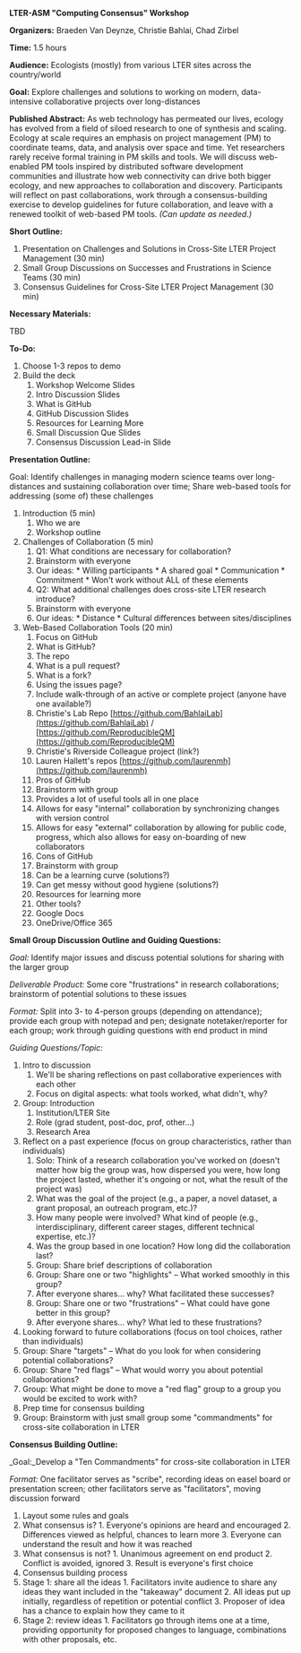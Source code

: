 **LTER-ASM &quot;Computing Consensus&quot; Workshop**

**Organizers:** Braeden Van Deynze, Christie Bahlai, Chad Zirbel

**Time:** 1.5 hours

**Audience:** Ecologists (mostly) from various LTER sites across the country/world

**Goal:** Explore challenges and solutions to working on modern, data-intensive collaborative projects over long-distances

**Published Abstract:** As web technology has permeated our lives, ecology has evolved from a field of siloed research to one of synthesis and scaling. Ecology at scale requires an emphasis on project management (PM) to coordinate teams, data, and analysis over space and time. Yet researchers rarely receive formal training in PM skills and tools. We will discuss web-enabled PM tools inspired by distributed software development communities and illustrate how web connectivity can drive both bigger ecology, and new approaches to collaboration and discovery. Participants will reflect on past collaborations, work through a consensus-building exercise to develop guidelines for future collaboration, and leave with a renewed toolkit of web-based PM tools. _(Can update as needed.)_

**Short Outline:**

1. Presentation on Challenges and Solutions in Cross-Site LTER Project Management (30 min)
2. Small Group Discussions on Successes and Frustrations in Science Teams (30 min)
3. Consensus Guidelines for Cross-Site LTER Project Management (30 min)

**Necessary Materials:**

TBD

**To-Do:**

1. Choose 1-3 repos to demo
2. Build the deck
   1. Workshop Welcome Slides
   2. Intro Discussion Slides
   3. What is GitHub
   4. GitHub Discussion Slides
   5. Resources for Learning More
   6. Small Discussion Que Slides
   7. Consensus Discussion Lead-in Slide

**Presentation Outline:**

Goal: Identify challenges in managing modern science teams over long-distances and sustaining collaboration over time; Share web-based tools for addressing (some of) these challenges

1. Introduction (5 min)
   1. Who we are
   2. Workshop outline
2. Challenges of Collaboration (5 min)
   1. Q1: What conditions are necessary for collaboration?
     1. Brainstorm with everyone
     2. Our ideas:
       * Willing participants
       * A shared goal
       * Communication
       * Commitment
       * Won&#39;t work without ALL of these elements
   2. Q2: What additional challenges does cross-site LTER research introduce?
     1. Brainstorm with everyone
     2. Our ideas:
       * Distance
       * Cultural differences between sites/disciplines
3. Web-Based Collaboration Tools (20 min)
   1. Focus on GitHub
   2. What is GitHub?
     1. The repo
     2. What is a pull request?
     3. What is a fork?
     4. Using the issues page?
   3. Include walk-through of an active or complete project (anyone have one available?)
     1. Christie&#39;s Lab Repo [https://github.com/BahlaiLab](https://github.com/BahlaiLab) / [https://github.com/ReproducibleQM](https://github.com/ReproducibleQM)
     2. Christie&#39;s Riverside Colleague project (link?)
     3. Lauren Hallett's repos [https://github.com/laurenmh](https://github.com/laurenmh)
   4. Pros of GitHub
     1. Brainstorm with group
     2. Provides a lot of useful tools all in one place
     3. Allows for easy &quot;internal&quot; collaboration by synchronizing changes with version control
     4. Allows for easy &quot;external&quot; collaboration by allowing for public code, progress, which also allows for easy on-boarding of new collaborators
   5. Cons of GitHub
     1. Brainstorm with group
     2. Can be a learning curve (solutions?)
     3. Can get messy without good hygiene (solutions?)
   6. Resources for learning more
   7. Other tools?
     1. Google Docs
     2. OneDrive/Office 365

**Small Group Discussion Outline and Guiding Questions:**

_Goal:_ Identify major issues and discuss potential solutions for sharing with the larger group

_Deliverable Product:_ Some core &quot;frustrations&quot; in research collaborations; brainstorm of potential solutions to these issues

_Format:_ Split into 3- to 4-person groups (depending on attendance); provide each group with notepad and pen; designate notetaker/reporter for each group; work through guiding questions with end product in mind

_Guiding Questions/Topic:_

1. Intro to discussion
   1. We&#39;ll be sharing reflections on past collaborative experiences with each other
   2. Focus on digital aspects: what tools worked, what didn&#39;t, why?
2. Group: Introduction
   1. Institution/LTER Site
   2. Role (grad student, post-doc, prof, other…)
   3. Research Area
3. Reflect on a past experience (focus on group characteristics, rather than individuals)
   1. Solo: Think of a research collaboration you&#39;ve worked on (doesn&#39;t matter how big the group was, how dispersed you were, how long the project lasted, whether it&#39;s ongoing or not, what the result of the project was)
     1. What was the goal of the project (e.g., a paper, a novel dataset, a grant proposal, an outreach program, etc.)?
     2. How many people were involved? What kind of people (e.g., interdisciplinary, different career stages, different technical expertise, etc.)?
     3. Was the group based in one location? How long did the collaboration last?
   2. Group: Share brief descriptions of collaboration
   3. Group: Share one or two &quot;highlights&quot; – What worked smoothly in this group?
     1. After everyone shares… why? What facilitated these successes?
   4. Group: Share one or two &quot;frustrations&quot; – What could have gone better in this group?
     1. After everyone shares… why? What led to these frustrations?
 4. Looking forward to future collaborations (focus on tool choices, rather than individuals)
   1. Group: Share &quot;targets&quot; – What do you look for when considering potential collaborations?
   2. Group: Share &quot;red flags&quot; – What would worry you about potential collaborations?
   3. Group: What might be done to move a &quot;red flag&quot; group to a group you would be excited to work with?
 5. Prep time for consensus building
   1. Group: Brainstorm with just small group some &quot;commandments&quot; for cross-site collaboration in LTER

**Consensus Building Outline:**

_Goal:_Develop a &quot;Ten Commandments&quot; for cross-site collaboration in LTER

_Format:_ One facilitator serves as &quot;scribe&quot;, recording ideas on easel board or presentation screen; other facilitators serve as &quot;facilitators&quot;, moving discussion forward

1. Layout some rules and goals
  1. What consensus is?
    1. Everyone&#39;s opinions are heard and encouraged
    2. Differences viewed as helpful, chances to learn more
    3. Everyone can understand the result and how it was reached
  2. What consensus is not?
    1. Unanimous agreement on end product
    2. Conflict is avoided, ignored
    3. Result is everyone&#39;s first choice
2. Consensus building process
  1. Stage 1: share all the ideas
    1. Facilitators invite audience to share any ideas they want included in the &quot;takeaway&quot; document
    2. All ideas put up initially, regardless of repetition or potential conflict
    3. Proposer of idea has a chance to explain how they came to it
  2. Stage 2: review ideas
    1. Facilitators go through items one at a time, providing opportunity for proposed changes to language, combinations with other proposals, etc.
